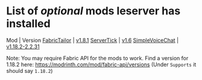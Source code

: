 # List of *optional* mods leserver has installed

Mod | Version
[FabricTailor](https://modrinth.com/mod/fabrictailor) | [v1.8.1](https://modrinth.com/mod/fabrictailor/version/1.8.1)
[ServerTick](https://modrinth.com/mod/servertick) | [v1.6](https://modrinth.com/mod/servertick/version/1.6)
[SimpleVoiceChat](https://www.curseforge.com/minecraft/mc-mods/simple-voice-chat) | [v1.18.2-2.2.31](https://www.curseforge.com/minecraft/mc-mods/simple-voice-chat/files/3710533)

Note: You may require Fabric API for the mods to work. Find a version for 1.18.2 here: <https://modrinth.com/mod/fabric-api/versions> (Under `Supports` it should say `1.18.2`)
